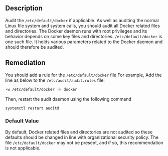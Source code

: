 ## Description

Audit the `/etc/default/docker` if applicable. As well as auditing the normal Linux file system and system calls, you should audit all Docker related files and directories. The Docker daemon runs with root privileges and its behavior depends on some key files and directories. `/etc/default/docker` is one such file. It holds various parameters related to the Docker daemon and should therefore be audited.

## Remediation

You should add a rule for the `/etc/default/docker` file
For example,
Add the line as below to the `/etc/audit/audit.rules` file:

```bash
-w /etc/default/docker -k docker
```
Then, restart the audit daemon using the following command

```bash
systemctl restart auditd
```

### Default Value

By default, Docker related files and directories are not audited so these defaults should
be changed in line with organizational security policy. The file `/etc/default/docker`
may not be present, and if so, this recommendation is not applicable.